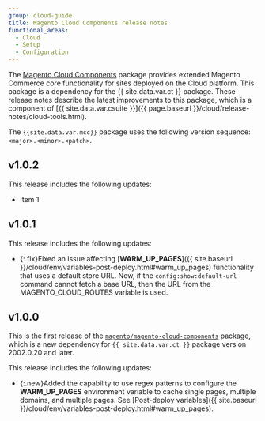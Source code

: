 ```yaml
---
group: cloud-guide
title: Magento Cloud Components release notes
functional_areas:
  - Cloud
  - Setup
  - Configuration
---
```


The [Magento Cloud Components](https://github.com/magento/magento-cloud-components) package provides extended Magento Commerce core functionality for sites deployed on the Cloud platform. This package is a dependency for the {{ site.data.var.ct }} package. These release notes describe the latest improvements to this package, which is a component of [{{ site.data.var.csuite }}]({{ page.baseurl }}/cloud/release-notes/cloud-tools.html).

The `{{site.data.var.mcc}}` package uses the following version sequence: `<major>.<minor>.<patch>`.

## v1.0.2

This release includes the following updates:

-  Item 1

## v1.0.1

This release includes the following updates:

-  {:.fix}<!-- MAGECLOUD-3866 -->Fixed an issue affecting [**WARM_UP_PAGES**]({{ site.baseurl }}/cloud/env/variables-post-deploy.html#warm_up_pages) functionality that uses a default store URL. Now, if the `config:show:default-url` command cannot fetch a base URL, then the URL from the MAGENTO_CLOUD_ROUTES variable is used.

## v1.0.0

This is the first release of the [`magento/magento-cloud-components`](https://github.com/magento/magento-cloud-components) package, which is a new dependency for `{{ site.data.var.ct }}` package version 2002.0.20 and later.

This release includes the following updates:

-  {:.new}<!--MAGECLOUD-3258-->Added the capability to use regex patterns to configure the **WARM_UP_PAGES** environment variable to cache single pages, multiple domains, and multiple pages. See [Post-deploy variables]({{ site.baseurl }}/cloud/env/variables-post-deploy.html#warm_up_pages).